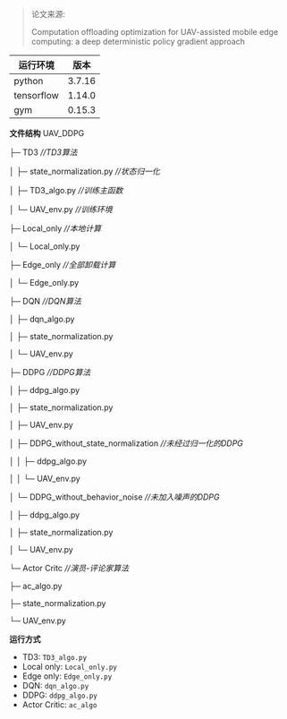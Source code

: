 > 论文来源:
>
> Computation offloading optimization for UAV-assisted mobile edge computing: a deep deterministic policy gradient approach

| 运行环境   | 版本   |
| ---------- | ------ |
| python     | 3.7.16 |
| tensorflow | 1.14.0 |
| gym        | 0.15.3 |

**文件结构**
UAV_DDPG

├─ TD3  *//TD3算法*

│  ├─ state_normalization.py  *//状态归一化*

│  ├─ TD3_algo.py  *//训练主函数*

│  └─ UAV_env.py  *//训练环境*

├─ Local_only  *//本地计算*

│  └─ Local_only.py

├─ Edge_only  *//全部卸载计算*

│  └─ Edge_only.py

├─ DQN  *//DQN算法*

│  ├─ dqn_algo.py

│  ├─ state_normalization.py

│  └─ UAV_env.py

├─ DDPG  *//DDPG算法*

│  ├─ ddpg_algo.py

│  ├─ state_normalization.py

│  ├─ UAV_env.py

│  ├─ DDPG_without_state_normalization  *//未经过归一化的DDPG*

│  │  ├─ ddpg_algo.py

│  │  └─ UAV_env.py

│  └─ DDPG_without_behavior_noise  *//未加入噪声的DDPG*

│     ├─ ddpg_algo.py

│     ├─ state_normalization.py

│     └─ UAV_env.py

└─ Actor Critc  *//演员-评论家算法*

   ├─ ac_algo.py
   
   ├─ state_normalization.py
   
   └─ UAV_env.py
   


**运行方式**

+ TD3: `TD3_algo.py`
+ Local only: `Local_only.py`
+ Edge only: `Edge_only.py`
+ DQN: `dqn_algo.py`
+ DDPG: `ddpg_algo.py`
+ Actor Critic: `ac_algo` 
